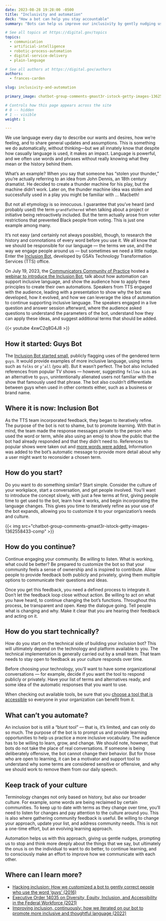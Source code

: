 ```yaml
---
date: 2023-08-28 19:28:00 -0500
title: "Inclusivity and automation"
deck: "How a bot can help you stay accountable"
summary: "Bots can help us improve our inclusivity by gently nudging us to use more appropriate language, explaining why some terms are offensive, and prompting us to consider others."

# See all topics at https://digital.gov/topics
topics:
  - communication
  - artificial-intelligence
  - robotic-process-automation
  - digital-service-delivery
  - plain-language

# See all authors at https://digital.gov/authors
authors:
  - frances-carden

slug: inclusivity-and-automation

primary_image: chatbot-group-comments-gmast3r-istock-getty-images-1362558433-comp

# Controls how this page appears across the site
# 0 -- hidden
# 1 -- visible
weight: 1

---
```


We use language every day to describe our wants and desires, how we’re feeling, and to share general updates and assumptions. This is something we do automatically, without thinking&mdash;but we all innately know that despite how casually language is used, it makes an impact. Language is powerful, and we often use words and phrases without really knowing what they mean or the history behind them.

What’s an example? When you say that someone has “stolen your thunder,” you’re actually referring to an idea from John Dennis, an 18th century dramatist. He decided to create a thunder machine for his play, but the machine didn’t work. Later on, the thunder machine idea was stolen and successfully used in a play you might be familiar with … Macbeth!

But not all etymology is so innocuous. I guarantee that you’ve heard (and probably used) the term `grandfathered` when talking about a project or initiative being retroactively included. But the term actually arose from voter restrictions that prevented Black people from voting. This is just one example among many.

It’s not easy (and certainly not always possible), though, to research the history and connotations of every word before you use it. We all know that we should be responsible for our language — the terms we use, and the way we engage people around us — but sometimes we need a little nudge. Enter the [Inclusion Bot](https://18f.gsa.gov/2022/11/14/improving-inclusion-continuously-how-we-iterated-on-our-bot-to-promote-more-inclusive-and-thoughtful-language/), developed by GSA’s Technology Transformation Services (TTS) office.

On July 19, 2023, the [Communicators Community of Practice](https://digital.gov/communities/communicators/) hosted a [webinar to introduce the Inclusion Bot](https://digital.gov/event/2023/07/19/supporting-inclusive-language-through-automation/), talk about how automation can support inclusive language, and show the audience how to apply these principles to create their own automations. Speakers from TTS engaged with the audience, leading with a presentation to show why the bot was developed, how it evolved, and how we can leverage the idea of automation to continue supporting inclusive language. The speakers engaged in a live question and answer session afterward, where the audience asked questions to understand the parameters of the bot, understand how they can apply these ideas, and suggest additional terms that should be added.

{{< youtube 4xwC2q8G4J8 >}}

## How it started: Guys Bot

The [Inclusion Bot started small](https://18f.gsa.gov/2016/01/12/hacking-inclusion-by-customizing-a-slack-bot/), publicly flagging uses of the gendered term `guys`. It would provide examples of more inclusive language, using terms such as `folks` or `y’all` (you all). But it wasn’t perfect. The bot also included references from popular TV shows — however, suggesting `fellow kids` as an alternative to `guys`, unintentionally alienated users not familiar with the show that famously used that phrase. The bot also couldn’t differentiate between guys when used in other contexts either, such as a business or brand name.

## Where it is now: Inclusion Bot

As the TTS team incorporated feedback, they began to iteratively refine. The purpose of the bot is not to shame, but to promote learning. With that in mind, the team made the response messages private to the person who used the word or term, while also using an emoji to show the public that the bot had already responded and that they didn’t need to. References to popular shows were taken out and [more words were added.](https://github.com/18F/charlie/blob/main/InclusionBot.md#racist) Information was added to the bot’s automatic message to provide more detail about why a user might want to reconsider a chosen term.

## How do you start?

Do you want to do something similar? Start simple. Consider the culture of your workplace, start a conversation, and get people involved. You’ll want to introduce the concept slowly, with just a few terms at first, giving people time to get used to the bot, learn how it works, and begin incorporating the language changes. This gives you time to iteratively refine as your use of the bot expands, allowing you to customize it to your organization’s needs and culture.

{{< img src="chatbot-group-comments-gmast3r-istock-getty-images-1362558433-comp" >}}

## How do you continue?

Continue engaging your community. Be willing to listen. What is working, what could be better? Be prepared to customize the bot so that your community feels a sense of ownership and is inspired to contribute. Allow people to provide feedback both publicly and privately, giving them multiple options to communicate their questions and ideas.

Once you get this feedback, you need a defined process to integrate it. Don’t let the feedback loop close without action. Be willing to act on what you have heard, to continue changing the bot’s functions. Throughout this process, be transparent and open. Keep the dialogue going. Tell people what is changing and why. Make it clear that you are hearing their feedback and acting on it.

## How do you start technically?

How do you start on the technical side of building your inclusion bot? This will ultimately depend on the technology and platform available to you. The technical implementation is generally carried out by a small team. That team needs to stay open to feedback as your culture responds over time.

Before choosing your technology, you’ll want to have some organizational conversations — for example, decide if you want the tool to respond publicly or privately. Have your list of terms and alternatives ready, and some idea of the automatic responses that you want to use.

When checking out available tools, be sure that you [choose a tool that is accessible](https://www.section508.gov/tools/) so everyone in your organization can benefit from it.

## What can’t you automate?

An inclusion bot is still a “blunt tool” — that is, it’s limited, and can only do so much. The purpose of the bot is to prompt us and provide learning opportunities to help us practice a more inclusive vocabulary. The audience has to be willing to learn, grow, and change. We should note, however, that bots do not take the place of real conversations. If someone is being deliberately offensive, the bot cannot change their behavior. But for those who are open to learning, it can be a motivator and support tool to understand why some terms are considered sensitive or offensive, and why we should work to remove them from our daily speech.

## Keep track of your culture

Terminology changes not only based on history, but also our broader culture. For example, some words are being reclaimed by certain communities. To keep up to date with terms as they change over time, you’ll need to listen for changes and pay attention to the culture around you. This is also where gathering community feedback is useful. Be willing to change your approach, update your list, and address community needs. This is not a one-time effort, but an evolving learning approach.

Automation helps us with this approach, giving us gentle nudges, prompting us to stop and think more deeply about the things that we say, but ultimately the onus is on the individual to want to do better, to continue learning, and to consciously make an effort to improve how we communicate with each other.

## Where can I learn more?

* [Hacking inclusion: How we customized a bot to gently correct people who use the word ‘guys’ (2016)](https://18f.gsa.gov/2016/01/12/hacking-inclusion-by-customizing-a-slack-bot/)
* [Executive Order 14035 on Diversity, Equity, Inclusion, and Accessibility in the Federal Workforce (2021)](https://www.whitehouse.gov/briefing-room/presidential-actions/2021/06/25/executive-order-on-diversity-equity-inclusion-and-accessibility-in-the-federal-workforce/)
* [Improving inclusion, continuously: how we iterated on our bot to promote more inclusive and thoughtful language (2022)](https://18f.gsa.gov/2022/11/14/improving-inclusion-continuously-how-we-iterated-on-our-bot-to-promote-more-inclusive-and-thoughtful-language/)
